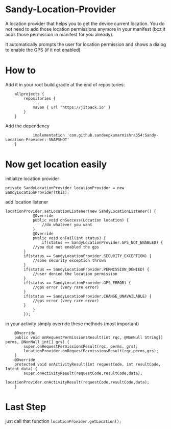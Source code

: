 # Sandy-Location-Provider

A location provider that helps you to get the device current location.
You do not need to add those location permissions anymore in your manifest (bcz it adds those permission in manifest for you already).

It automatically prompts the user for location permission and shows a dialog to enable the GPS (if it not enabled)

# How to

Add it in your root build.gradle at the end of repositories:
````
	allprojects {
		repositories {
			...
			maven { url 'https://jitpack.io' }
		}
	}
````

Add the dependency
````	dependencies {
	        implementation 'com.github.sandeepkumarmishra354:Sandy-Location-Provider:-SNAPSHOT'
	}
````

# Now get location easily

initialize location provider
````
private SandyLocationProvider locationProvider = new SandyLocationProvider(this);
````
add location listener
````
locationProvider.setLocationListener(new SandyLocationListener() {
            @Override
            public void onSuccess(Location location) {
                //do whatever you want
            }
            @Override
            public void onFail(int status) {
                if(status == SandyLocationProvider.GPS_NOT_ENABLED) {
			//you did not enabled the gps
		}
		if(status == SandyLocationProvider.SECURITY_EXCEPTION) {
			//some security exception thrown
		}
		if(status == SandyLocationProvider.PERMISSION_DENIED) {
			//user denied the location permission
		}
		if(status == SandyLocationProvider.GPS_ERROR) {
			//gps error (very rare error)
		}
		if(status == SandyLocationProvider.CHANGE_UNAVAILABLE) {
			//gps error (very rare error)
		}
            }
        });
````
in your activity simply override these methods (most important)
````
    @Override
    public void onRequestPermissionsResult(int rqc, @NonNull String[] perms, @NonNull int[] grs) {
        super.onRequestPermissionsResult(rqc, perms, grs);
        locationProvider.onRequestPermissionsResult(rqc,perms,grs);
    }
    @Override
    protected void onActivityResult(int requestCode, int resultCode, Intent data) {
        super.onActivityResult(requestCode,resultCode,data);
        locationProvider.onActivityResult(requestCode,resultCode,data);
    }
````
# Last Step

just call that function
``locationProvider.getLocation();``
